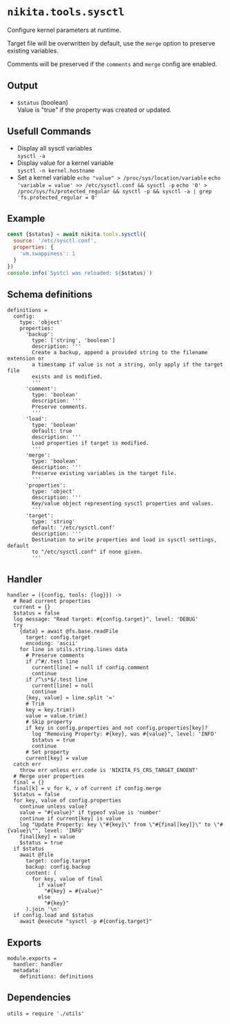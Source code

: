 
# `nikita.tools.sysctl`

Configure kernel parameters at runtime.

Target file will be overwritten by default, use the `merge` option to preserve existing variables.

Comments will be preserved if the `comments` and `merge` config are enabled.

## Output

* `$status`  (boolean)   
  Value is "true" if the property was created or updated.

## Usefull Commands

* Display all sysctl variables   
  `sysctl -a`
* Display value for a kernel variable   
  `sysctl -n kernel.hostname`
* Set a kernel variable
  `echo "value" > /proc/sys/location/variable`
  `echo 'variable = value' >> /etc/sysctl.conf && sysctl -p`
  `echo '0' > /proc/sys/fs/protected_regular && sysctl -p && sysctl -a | grep 'fs.protected_regular = 0'`

## Example

```js
const {$status} = await nikita.tools.sysctl({
  source: '/etc/sysctl.conf',
  properties: {
    'vm.swappiness': 1
  }
})
console.info(`Systcl was reloaded: ${$status}`)
```

## Schema definitions

    definitions =
      config:
        type: 'object'
        properties:
          'backup':
            type: ['string', 'boolean']
            description: '''
            Create a backup, append a provided string to the filename extension or
            a timestamp if value is not a string, only apply if the target file
            exists and is modified.
            '''
          'comment':
            type: 'boolean'
            description: '''
            Preserve comments.
            '''
          'load':
            type: 'boolean'
            default: true
            description: '''
            Load properties if target is modified.
            '''
          'merge':
            type: 'boolean'
            description: '''
            Preserve existing variables in the target file.
            '''
          'properties':
            type: 'object'
            description: '''
            Key/value object representing sysctl properties and values.
            '''
          'target':
            type: 'string'
            default: '/etc/sysctl.conf'
            description: '''
            Destination to write properties and load in sysctl settings, default
            to "/etc/sysctl.conf" if none given.
            '''

## Handler

    handler = ({config, tools: {log}}) ->
      # Read current properties
      current = {}
      $status = false
      log message: "Read target: #{config.target}", level: 'DEBUG'
      try
        {data} = await @fs.base.readFile
          target: config.target
          encoding: 'ascii'
        for line in utils.string.lines data
          # Preserve comments
          if /^#/.test line
            current[line] = null if config.comment
            continue
          if /^\s*$/.test line
            current[line] = null
            continue
          [key, value] = line.split '='
          # Trim
          key = key.trim()
          value = value.trim()
          # Skip property
          if key in config.properties and not config.properties[key]?
            log "Removing Property: #{key}, was #{value}", level: 'INFO'
            $status = true
            continue
          # Set property
          current[key] = value
      catch err
        throw err unless err.code is 'NIKITA_FS_CRS_TARGET_ENOENT'
      # Merge user properties
      final = {}
      final[k] = v for k, v of current if config.merge
      $status = false
      for key, value of config.properties
        continue unless value?
        value = "#{value}" if typeof value is 'number'
        continue if current[key] is value
        log "Update Property: key \"#{key}\" from \"#{final[key]}\" to \"#{value}\"", level: 'INFO'
        final[key] = value
        $status = true
      if $status
        await @file
          target: config.target
          backup: config.backup
          content: (
            for key, value of final
              if value?
                "#{key} = #{value}"
              else
                "#{key}"
          ).join '\n'
      if config.load and $status
        await @execute "sysctl -p #{config.target}"

## Exports

    module.exports =
      handler: handler
      metadata:
        definitions: definitions

## Dependencies

    utils = require './utils'
